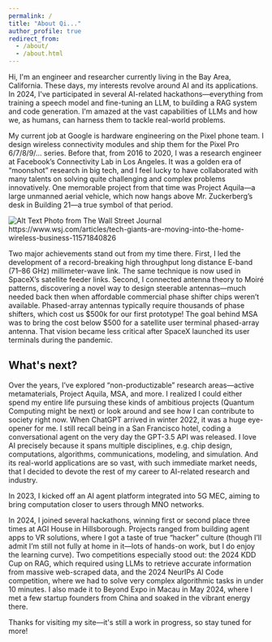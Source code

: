 ```yaml
---
permalink: /
title: "About Qi..."
author_profile: true
redirect_from: 
  - /about/
  - /about.html
---
```

Hi, I'm an engineer and researcher currently living in the Bay Area, California. These days, my interests revolve around AI and its applications. In 2024, I've participated in several AI-related hackathons—everything from training a speech model and fine-tuning an LLM, to building a RAG system and code generation. I'm amazed at the vast capabilities of LLMs and how we, as humans, can harness them to tackle real-world problems.

My current job at Google is hardware engineering on the Pixel phone team. I design wireless connectivity modules and ship them for the Pixel Pro 6/7/8/9/… series. Before that, from 2016 to 2020, I was a research engineer at Facebook’s Connectivity Lab in Los Angeles. It was a golden era of “moonshot” research in big tech, and I feel lucky to have collaborated with many talents on solving quite challenging and complex problems innovatively. One memorable project from that time was Project Aquila—a large unmanned aerial vehicle, which now hangs above Mr. Zuckerberg’s desk in Building 21—a true symbol of that period.


<img src="files/wsj_qitang.avif" alt="Alt Text" width="desired_width" height="desired_height">
Photo from The Wall Street Journal https://www.wsj.com/articles/tech-giants-are-moving-into-the-home-wireless-business-11571840826

Two major achievements stand out from my time there. First, I led the development of a record-breaking high throughput long distance E-band (71–86 GHz) millimeter-wave link. The same technique is now used in SpaceX’s satellite feeder links. Second, I connected antenna theory to Moiré patterns, discovering a novel way to design steerable antennas—much needed back then when affordable commercial phase shifter chips weren’t available. Phased-array antennas typically require thousands of phase shifters, which cost us $500k for our first prototype! The goal behind MSA was to bring the cost below $500 for a satellite user terminal phased-array antenna. That vision became less critical after SpaceX launched its user terminals during the pandemic.

What's next? 
--- 
Over the years, I’ve explored “non-productizable” research areas—active metamaterials, Project Aquila, MSA, and more. I realized I could either spend my entire life pursuing these kinds of ambitious projects (Quantum Computing might be next) or look around and see how I can contribute to society right now. When ChatGPT arrived in winter 2022, it was a huge eye-opener for me. I still recall being in a San Francisco hotel, coding a conversational agent on the very day the GPT-3.5 API was released. I love AI precisely because it spans multiple disciplines, e.g. chip design, computations, algorithms, communications, modeling, and simulation. And its real-world applications are so vast, with such immediate market needs, that I decided to devote the rest of my career to AI-related research and industry.

In 2023, I kicked off an AI agent platform integrated into 5G MEC, aiming to bring computation closer to users through MNO networks. 

In 2024, I joined several hackathons, winning first or second place three times at AGI House in Hillsborough. Projects ranged from building agent apps to VR solutions, where I got a taste of true “hacker” culture (though I’ll admit I’m still not fully at home in it—lots of hands-on work, but I do enjoy the learning curve). Two competitions especially stood out: the 2024 KDD Cup on RAG, which required using LLMs to retrieve accurate information from massive web-scraped data, and the 2024 NeurIPs AI Code competition, where we had to solve very complex algorithmic tasks in under 10 minutes. I also made it to Beyond Expo in Macau in May 2024, where I met a few startup founders from China and soaked in the vibrant energy there.

Thanks for visiting my site—it's still a work in progress, so stay tuned for more!
